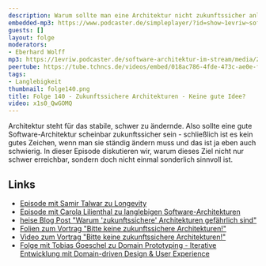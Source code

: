 ```yaml
---
description: Warum sollte man eine Architektur nicht zukunftssicher anlegen?
embedded-mp3: https://www.podcaster.de/simpleplayer/?id=show~1evriw~software-architektur-im-stream~pod-f827cc21a5c9e299ac5b41ec1e&v=1666965074
guests: []
layout: folge
moderators:
- Eberhard Wolff
mp3: https://1evriw.podcaster.de/software-architektur-im-stream/media/Zukunftssichere_Architekturen_Keine_gute_Idee.mp3
peertube: https://tube.tchncs.de/videos/embed/018ac786-4fde-473c-ae0e-f56952cdf72b
tags:
- Langlebigkeit
thumbnail: folge140.png
title: Folge 140 - Zukunftssichere Architekturen - Keine gute Idee?
video: x1s0_QwGOMQ
---
```


Architektur steht für das stabile, schwer zu ändernde. Also sollte
eine gute Software-Architektur scheinbar zukunftssicher sein -
schließlich ist es kein gutes Zeichen, wenn man sie ständig ändern
muss und das ist ja eben auch schwierig. In dieser Episode diskutieren
wir, warum dieses Ziel nicht nur schwer erreichbar, sondern doch nicht
einmal sonderlich sinnvoll ist.

## Links

* [Episode mit Samir Talwar zu Longevity](https://software-architektur.tv/2022/08/26/folge131.html)
* [Episode mit Carola Lilienthal zu langlebigen Software-Architekturen](https://software-architektur.tv/2021/04/30/folge57.html)
* [heise Blog Post "Warum 'zukunftssichere' Architekturen gefährlich sind"](https://www.heise.de/developer/artikel/Warum-zukunftssichere-Architekturen-gefaehrlich-sind-6655162.html)
* [Folien zum Vortrag "Bitte keine zukunftssichere Architekturen!"](https://speakerdeck.com/ewolff/no-future-proof-architecture)
* [Video zum Vortrag "Bitte keine zukunftssichere Architekturen!"](https://youtu.be/8vWlF9U9R8Y)
* [Folge mit Tobias Goeschel zu Domain Prototyping - Iterative Entwicklung mit Domain-driven Design & User Experience](https://software-architektur.tv/2022/09/16/folge134.html)

